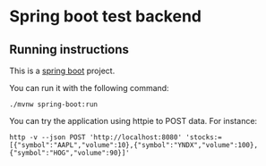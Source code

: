 # Spring boot test backend

## Running instructions

This is a [spring boot](https://spring.io/projects/spring-boot) project.

You can run it with the following command:

```
./mvnw spring-boot:run
```

You can try the application using httpie to POST data. For instance:

```
http -v --json POST 'http://localhost:8080' 'stocks:=[{"symbol":"AAPL","volume":10},{"symbol":"YNDX","volume":100},{"symbol":"HOG","volume":90}]'
```


